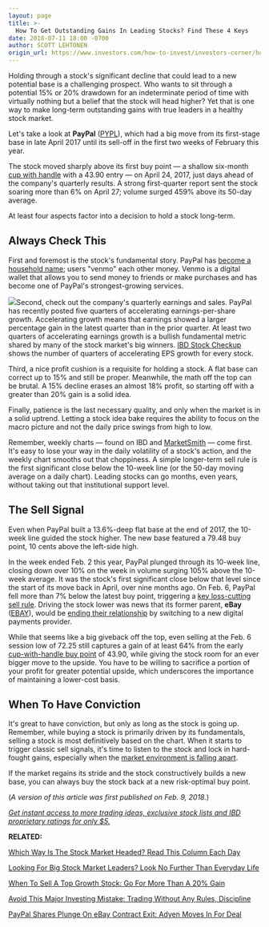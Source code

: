 ```yaml
---
layout: page
title: >-
  How To Get Outstanding Gains In Leading Stocks? Find These 4 Keys
date: 2018-07-11 18:00 -0700
author: SCOTT LEHTONEN
origin_url: https://www.investors.com/how-to-invest/investors-corner/how-to-capture-a-big-gain-in-leading-stocks-possess-these-4-keys
---
```





Holding through a stock's significant decline that could lead to a new potential base is a challenging prospect. Who wants to sit through a potential 15% or 20% drawdown for an indeterminate period of time with virtually nothing but a belief that the stock will head higher? Yet that is one way to make long-term outstanding gains with true leaders in a healthy stock market.




Let's take a look at **PayPal** ([PYPL](https://research.investors.com/quote.aspx?symbol=PYPL)), which had a big move from its first-stage base in late April 2017 until its sell-off in the first two weeks of February this year.


The stock moved sharply above its first buy point — a shallow six-month [cup with handle](https://www.investors.com/how-to-invest/investors-corner/the-basics-how-to-analyze-a-stocks-cup-with-handle/) with a 43.90 entry — on April 24, 2017, just days ahead of the company's quarterly results. A strong first-quarter report sent the stock soaring more than 6% on April 27; volume surged 459% above its 50-day average.


At least four aspects factor into a decision to hold a stock long-term.


Always Check This
-----------------


First and foremost is the stock's fundamental story. PayPal has [become a household name](https://www.investors.com/how-to-invest/investors-corner/looking-for-big-stock-market-leaders-look-no-further-than-everyday-life/); users "venmo" each other money. Venmo is a digital wallet that allows you to send money to friends or make purchases and has become one of PayPal's strongest-growing services.


![](https://www.investors.com/wp-content/uploads/2018/02/ICpypl021218-300x160.png)Second, check out the company's quarterly earnings and sales. PayPal has recently posted five quarters of accelerating earnings-per-share growth. Accelerating growth means that earnings showed a larger percentage gain in the latest quarter than in the prior quarter. At least two quarters of accelerating earnings growth is a bullish fundamental metric shared by many of the stock market's big winners. [IBD Stock Checkup](https://research.investors.com/stock-checkup/nasdaq-paypal-holdings-inc-pypl.aspx) shows the number of quarters of accelerating EPS growth for every stock.


Third, a nice profit cushion is a requisite for holding a stock. A flat base can correct up to 15% and still be proper. Meanwhile, the math off the top can be brutal. A 15% decline erases an almost 18% profit, so starting off with a greater than 20% gain is a solid idea.


Finally, patience is the last necessary quality, and only when the market is in a solid uptrend. Letting a stock idea bake requires the ability to focus on the macro picture and not the daily price swings from high to low.



Remember, weekly charts — found on IBD and [MarketSmith](https://marketsmith.investors.com/) — come first. It's easy to lose your way in the daily volatility of a stock's action, and the weekly chart smooths out that choppiness. A simple longer-term sell rule is the first significant close below the 10-week line (or the 50-day moving average on a daily chart). Leading stocks can go months, even years, without taking out that institutional support level.


The Sell Signal
---------------


Even when PayPal built a 13.6%-deep flat base at the end of 2017, the 10-week line guided the stock higher. The new base featured a 79.48 buy point, 10 cents above the left-side high.


In the week ended Feb. 2 this year, PayPal plunged through its 10-week line, closing down over 10% on the week in volume surging 105% above the 10-week average. It was the stock's first significant close below that level since the start of its move back in April, over nine months ago. On Feb. 6, PayPal fell more than 7% below the latest buy point, triggering a [key loss-cutting sell rule](https://www.investors.com/how-to-invest/investors-corner/still-the-no-1-rule-for-stock-investors-always-cut-your-losses-short/). Driving the stock lower was news that its former parent, **eBay** ([EBAY](https://research.investors.com/quote.aspx?symbol=EBAY)), would be [ending their relationship](https://www.investors.com/news/technology/paypal-earnings-beat-2018-guidance-disappoints-shares-fall/) by switching to a new digital payments provider.


While that seems like a big giveback off the top, even selling at the Feb. 6 session low of 72.25 still captures a gain of at least 64% from the early [cup-with-handle buy point](https://www.investors.com/how-to-invest/investors-corner/chart-reading-basics-how-a-buy-point-marks-a-time-of-opportunity/) of 43.90, while giving the stock room for an ever bigger move to the upside. You have to be willing to sacrifice a portion of your profit for greater potential upside, which underscores the importance of maintaining a lower-cost basis.


When To Have Conviction
-----------------------


It's great to have conviction, but only as long as the stock is going up. Remember, while buying a stock is primarily driven by its fundamentals, selling a stock is most definitively based on the chart. When it starts to trigger classic sell signals, it's time to listen to the stock and lock in hard-fought gains, especially when the [market environment is falling apart](https://www.investors.com/category/market-trend/the-big-picture/).


If the market regains its stride and the stock constructively builds a new base, you can always buy the stock back at a new risk-optimal buy point.


(*A version of this article was first published on Feb. 9, 2018.*)


[*Get instant access to more trading ideas, exclusive stock lists and IBD proprietary ratings for only \$5.*](https://shop.investors.com/offer/splashresponsive.aspx?id=ibddigital-profit&src=A00433A&intcode=IntContentArticle)


**RELATED:**


[Which Way Is The Stock Market Headed? Read This Column Each Day](https://www.investors.com/category/market-trend/the-big-picture/)


[Looking For Big Stock Market Leaders? Look No Further Than Everyday Life](https://www.investors.com/how-to-invest/investors-corner/looking-for-big-stock-market-leaders-look-no-further-than-everyday-life/)


[When To Sell A Top Growth Stock: Go For More Than A 20% Gain](https://www.investors.com/how-to-invest/investors-corner/when-to-sell-a-top-growth-stock-go-for-more-than-a-20-gain/)


[Avoid This Major Investing Mistake: Trading Without Any Rules, Discipline](https://www.investors.com/how-to-invest/investors-corner/avoid-this-major-investing-mistake-trading-without-any-rules-discipline/)


[PayPal Shares Plunge On eBay Contract Exit: Adyen Moves In For Deal](https://www.investors.com/news/technology/paypal-earnings-beat-2018-guidance-disappoints-shares-fall/)




